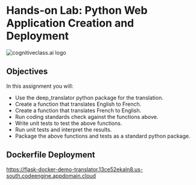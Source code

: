 # Hands-on Lab: Python Web Application Creation and Deployment
![cognitiveclass.ai logo](https://cf-courses-data.s3.us.cloud-object-storage.appdomain.cloud/IBMDeveloperSkillsNetwork-PY0222EN-SkillsNetwork/images/IDSN-logo.png)

## Objectives
In this assignment you will:

* Use the deep_translator python package for the translation.
* Create a function that translates English to French.
* Create a function that translates French to English.
* Run coding standards check against the functions above.
* Write unit tests to test the above functions.
* Run unit tests and interpret the results.
* Package the above functions and tests as a standard python package.

## Dockerfile Deployment
https://flask-docker-demo-translator.13ce52ekaln8.us-south.codeengine.appdomain.cloud
